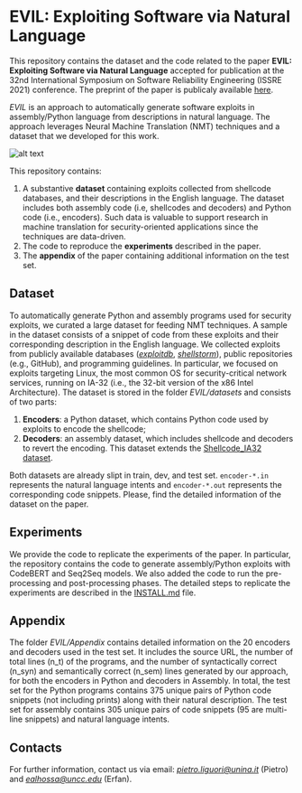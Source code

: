 # EVIL: Exploiting Software via Natural Language

This repository contains the dataset and the code related to the paper **EVIL: Exploiting Software via Natural Language** accepted for publication at the 32nd International Symposium on Software Reliability Engineering (ISSRE 2021) conference. The preprint of the paper is publicaly available [here](http://arxiv.org/abs/2109.00279). 

*EVIL* is an approach to automatically generate software exploits in assembly/Python language from descriptions in natural language. 
The approach leverages Neural Machine Translation (NMT) techniques and a dataset that we developed for this work. 

![alt text](https://github.com/dessertlab/EVIL/blob/main/EVIL.png)

This repository contains:
1. A substantive **dataset** containing exploits collected from shellcode databases, and their descriptions in the English language. The dataset includes both assembly code (i.e, shellcodes and decoders) and Python code (i.e., encoders). Such data is valuable to support research in machine translation for security-oriented applications since the techniques are data-driven. 
2. The code to reproduce the **experiments** described in the paper.
3. The **appendix** of the paper containing additional information on the test set.


## Dataset
To automatically generate Python and assembly programs used for security exploits, we curated a large dataset for feeding NMT techniques. A sample in the dataset consists of a snippet of code from these exploits and their corresponding description in the English language.
We collected exploits from publicly available databases ([*exploitdb*](https://www.exploit-db.com/), [*shellstorm*](http://shell-storm.org/shellcode/)), public repositories (e.g., GitHub), and programming guidelines. In particular, we focused on exploits targeting Linux, the most common OS for security-critical network services, running on IA-32 (i.e., the 32-bit version of the x86 Intel Architecture). The dataset is stored in the folder *EVIL/datasets* and consists of two parts: 
1. **Encoders**: a Python dataset, which contains Python code used by exploits to encode the shellcode;
2. **Decoders**: an assembly dataset, which includes shellcode and decoders to revert the encoding. This dataset extends the [Shellcode_IA32 dataset](https://github.com/dessertlab/Shellcode_IA32).

Both datasets are already slipt in train, dev, and test set. ``encoder-*.in`` represents the natural language intents and ``encoder-*.out`` represents the corresponding code snippets. 
Please, find the detailed information of the dataset on the paper. 


## Experiments
We provide the code to replicate the experiments of the paper. In particular, the repository contains the code to generate assembly/Python exploits with CodeBERT and Seq2Seq models. We also added the code to run the pre-processing and post-processing phases. 
The detailed steps to replicate the experiments are described in the [INSTALL.md](https://github.com/dessertlab/EVIL/blob/main/INSTALL.md) file.

## Appendix
The folder *EVIL/Appendix* contains detailed information on the 20 encoders and decoders used in the test set.
It includes the source URL, the number of total lines (n_t) of the programs, and the number of syntactically correct (n_syn) and semantically correct (n_sem) lines generated by our approach, for both the encoders in Python and decoders in Assembly. 
In total, the test set for the Python programs contains 375 unique pairs of Python code snippets (not including prints) along with their natural description. The test set for assembly contains 305 unique pairs of code snippets (95 are multi-line snippets) and natural language intents.

## Contacts
For further information, contact us via email: *pietro.liguori@unina.it* (Pietro) and *ealhossa@uncc.edu* (Erfan).
